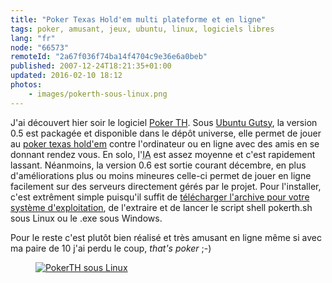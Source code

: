 ```yaml
---
title: "Poker Texas Hold'em multi plateforme et en ligne"
tags: poker, amusant, jeux, ubuntu, linux, logiciels libres
lang: "fr"
node: "66573"
remoteId: "2a67f036f74ba14f4704c9e36e6a0beb"
published: 2007-12-24T18:21:35+01:00
updated: 2016-02-10 18:12
photos:
    - images/pokerth-sous-linux.png
---
```


J'ai découvert hier soir le logiciel [Poker TH](http://www.pokerth.net). Sous
[Ubuntu Gutsy](http://doc.ubuntu-fr.org/gutsy), la version 0.5 est
packagée et disponible dans le
dépôt universe, elle permet de jouer au
[poker texas hold'em](http://fr.wikipedia.org/wiki/Texas_hold%27em) contre
l'ordinateur ou en ligne avec des amis en se donnant rendez vous. En solo,
l'<abbr title="Intelligence Artificielle">IA</abbr>  est assez moyenne et c'est
rapidement lassant. Néanmoins, la version 0.6 est sortie courant décembre, en
plus d'améliorations plus ou moins mineures celle-ci permet de jouer en ligne
facilement sur des serveurs directement gérés par le projet. Pour l'installer,
c'est extrêment simple puisqu'il suffit de [télécharger l'archive pour votre
système d'exploitation](http://www.pokerth.net/content/view/16/60/), de
l'extraire et de lancer le script shell pokerth.sh sous Linux ou le .exe sous
Windows.

Pour le reste c'est plutôt bien réalisé et très amusant en ligne même si avec ma
paire de 10 j'ai perdu le coup, *that's poker* ;-)

<figure class="object-center"><a href="/images/pokerth-sous-linux.png"><img loading="lazy" src="/images/660x/pokerth-sous-linux.png" alt="PokerTH sous Linux"> </a></figure>
